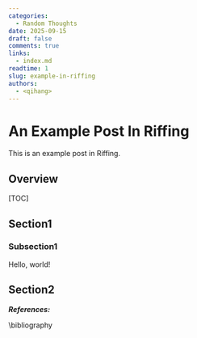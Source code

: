 ```yaml
---
categories:
  - Random Thoughts
date: 2025-09-15
draft: false
comments: true
links:
  - index.md
readtime: 1
slug: example-in-riffing
authors:
  - <qihang>
---
```

# An Example Post In Riffing
This is an example post in Riffing.
<!-- more -->
## Overview
[TOC]
## Section1
### Subsection1
Hello, world!
## Section2

***References:***

\bibliography